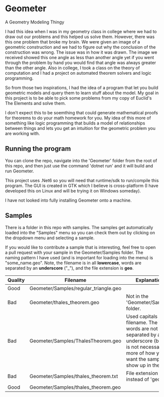 # Geometer
A Geometry Modeling Thingy

I had this idea when I was in my geometry class in college where we had to draw out our problems and this helped us solve them.
However, there was this one problem that broke my brain. We were given an image of a geometric construction and we had to figure out why the conclusion of the construction was wrong. The issue was in how it was drawn. The image we received showed this one angle as less than another angle yet if you went through the problem by hand you would find that angle was always greater than the other angle. Also in college, I took a class on the theory of computation and I had a project on automated theorem solvers and logic programming.

So from those two inspirations, I had the idea of a program that let you build geometric models and query them to learn stuff about the model. My goal in this project is to be able to pick some problems from my copy of Euclid's The Elements and solve them.

I don't expect this to be soemthing that could generate mathematical proofs for theorems to do your math homework for you. My idea of this more of something like logic programming that builds a model of relationships between things and lets you get an intuition for the geometric problem you are working with.

## Running the program

You can clone the repo, navigate into the 'Geometer' folder from the root of this repo, and then just use the command 'dotnet run' and it will build and run Geometer.

This project uses .Net6 so you will need that runtime/sdk to run/compile this program. The GUI is created in GTK which I believe is cross-platform (I have developed this on Linux and will be trying it on Windows someday).

I have not looked into fully installing Geometer onto a machine.

## Samples

There is a folder in this repo with samples. The samples get automatically loaded into the "Samples" menu so you can check them out by clicking on the dropdown menu and selecting a sample.

If you would like to contribute a sample that is interesting, feel free to open a pull request with your sample in the Geometer/Samples folder. The naming pattern I have used (and is important for loading into the menu) is "some_name.geo". Note, the filename is in all **lowercase**, words are separated by an **underscore** ("_"), and the file extension is **geo**.

Quality | Filename | Explanation
--------|----------|------
Good | Geometer/Samples/regular_triangle.geo | 
Bad | Geometer/thales_theorem.geo | Not in the 'Geometer/Samples' folder.
Bad | Geometer/Samples/ThalesTheorem.geo | Used capitals in filename. The two words are not separated by an underscore (but this is not necessary it is more of how you want the sample to show up in the GUI)
Bad | Geometer/Samples/thales_theorem.txt | File extension is 'txt' instead of 'geo'
Good | Geometer/Samples/thales_theorem.geo | 